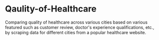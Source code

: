 # Qaulity-of-Healthcare
Comparing quality of healthcare across various cities based on various featured such as customer review, doctor's experience qualifications, etc., by scraping data for different cities from a popular healthcare website.
